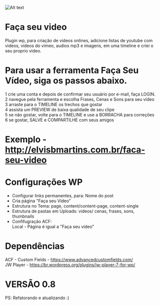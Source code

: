 
![Alt text](http://i.imgur.com/7t8gACj.png "Faça seu video")


Faça seu video
=========

Plugin wp, para criação de videos  onlines, adicione listas de youtube com videos, videos do vimeo, audios mp3 e imagens, em uma timeline e criei o seu proprio video.



Para usar a ferramenta Faça Seu Vídeo, siga os passos abaixo.
=========

1 crie uma conta e depois de confirmar seu usuário por e-mail, faça LOGIN. <br >
2 navegue pela ferramenta e escolha Frases, Cenas e Sons para seu vídeo <br >
3 arraste para o TIMELINE os trechos que gostar <br >
4 assista um PREVIEW de baixa qualidade de seu clipe <br > 
5 se não gostar, volte para o TIMELINE e use a BORRACHA para correções<br >
6 se gostar, SALVE e COMPARTILHE com seus amigos <br >


Exemplo - http://elvisbmartins.com.br/faca-seu-video
=========



Configurações WP
=========

 - Configurar links permanentes, para:  Nome do post <br >
 - Cria página "Faça seu Video" <br >
 - Estrutura no Tema: page, content/content-page, content-single <br >
 - Estrutura de pastas em Uploads: videos/ cenas, frases,  sons, thumbnails <br >
 - Confifugração ACF: <br >
 	Local -  Página é igual a "Faça seu video"



Dependências
=========

ACF - Custom Fields - https://www.advancedcustomfields.com/ <br >
JW Player -  https://br.wordpress.org/plugins/jw-player-7-for-wp/



VERSÃO 0.8
=========


PS: Refatorando e atualizando :)
